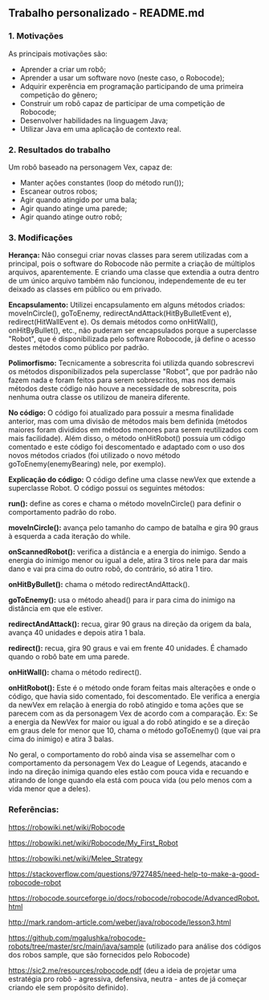 ## Trabalho personalizado - README.md

### 1. Motivações
As principais motivações são:
- Aprender a criar um robô;
- Aprender a usar um software novo (neste caso, o Robocode);
- Adquirir experência em programação participando de uma primeira competição do gênero;
- Construir um robô capaz de participar de uma competição de Robocode;
- Desenvolver habilidades na linguagem Java;
- Utilizar Java em uma aplicação de contexto real.

### 2. Resultados do trabalho
Um robô baseado na personagem Vex, capaz de:
- Manter ações constantes (loop do método run());
- Escanear outros robos;
- Agir quando atingido por uma bala;
- Agir quando atinge uma parede;
- Agir quando atinge outro robô;

### 3. Modificações

**Herança:** Não consegui criar novas classes para serem utilizadas com a principal, pois o software do Robocode não permite a criação de múltiplos arquivos, aparentemente. E criando uma classe que extendia a outra dentro de um único arquivo também não funcionou, independemente de eu ter deixado as classes em público ou em privado.

**Encapsulamento:** Utilizei encapsulamento em alguns métodos criados: moveInCircle(), goToEnemy, redirectAndAttack(HitByBulletEvent e), redirect(HitWallEvent e). Os demais métodos como onHitWall(), onHitByBullet(), etc., não puderam ser encapsulados porque a superclasse "Robot", que é disponibilizada pelo software Robocode, já define o acesso destes métodos como público por padrão.

**Polimorfismo:** Tecnicamente a sobrescrita foi utilizda quando sobrescrevi os métodos disponibilizados pela superclasse "Robot", que por padrão não fazem nada e foram feitos para serem sobrescritos, mas nos demais métodos deste código não houve a necessidade de sobrescrita, pois nenhuma outra classe os utilizou de maneira diferente.

**No código:**
O código foi atualizado para possuir a mesma finalidade anterior, mas com uma divisão de métodos mais bem definida (métodos maiores foram divididos em métodos menores para serem reutilizados com mais facilidade). Além disso, o método onHitRobot() possuia um código comentado e este código foi descomentado e adaptado com o uso dos novos métodos criados (foi utilizado o novo método goToEnemy(enemyBearing) nele, por exemplo).

**Explicação do código:**
O código define uma classe newVex que extende a superclasse Robot.
O código possui os seguintes métodos:

**run():** define as cores e chama o método moveInCircle() para definir o comportamento padrão do robo.

**moveInCircle():** avança pelo tamanho do campo de batalha e gira 90 graus à esquerda a cada iteração do while.

**onScannedRobot():** verifica a distância e a energia do inimigo. Sendo a energia do inimigo menor ou igual a dele, atira 3 tiros nele para dar mais dano e vai pra cima do outro robô, do contrário, só atira 1 tiro.

**onHitByBullet():** chama o método redirectAndAttack().

**goToEnemy():** usa o método ahead() para ir para cima do inimigo na distância em que ele estiver. 

**redirectAndAttack():** recua, girar 90 graus na direção da origem da bala, avança 40 unidades e depois atira 1 bala.

**redirect():** recua, gira 90 graus e vai em frente 40 unidades. É chamado quando o robô bate em uma parede. 

**onHitWall():** chama o método redirect().

**onHitRobot():** Este é o método onde foram feitas mais alterações e onde o código, que havia sido comentado, foi descomentado. Ele verifica a energia da newVex em relação à energia do robô atingido e toma ações que se parecem com as da personagem Vex de acordo com a comparação. Ex: Se a energia da NewVex for maior ou igual a do robô atingido e se a direção em graus dele for menor que 10, chama o método goToEnemy() (que vai pra cima do inimigo) e atira 3 balas. 

No geral, o comportamento do robô ainda visa se assemelhar com o comportamento da personagem Vex do League of Legends, atacando e indo na direção inimiga quando eles estão com pouca vida e recuando e atirando de longe quando ela está com pouca vida (ou pelo menos com a vida menor que a deles).

### Referências:
https://robowiki.net/wiki/Robocode

https://robowiki.net/wiki/Robocode/My_First_Robot

https://robowiki.net/wiki/Melee_Strategy 

https://stackoverflow.com/questions/9727485/need-help-to-make-a-good-robocode-robot

https://robocode.sourceforge.io/docs/robocode/robocode/AdvancedRobot.html

http://mark.random-article.com/weber/java/robocode/lesson3.html

https://github.com/mgalushka/robocode-robots/tree/master/src/main/java/sample (utilizado para análise dos códigos dos robos sample, que são fornecidos pelo Robocode)

https://sic2.me/resources/robocode.pdf (deu a ideia de projetar uma estratégia pro robô - agressiva, defensiva, neutra - antes de já começar criando ele sem propósito definido).
